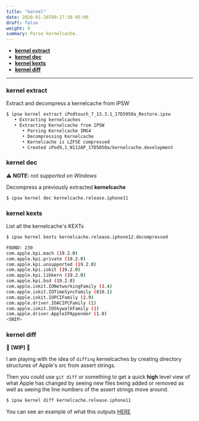 ```yaml
---
title: "kernel"
date: 2020-01-26T09:17:30-05:00
draft: false
weight: 9
summary: Parse kernelcache.
---
```


- [**kernel extract**](#kernel-extract)
- [**kernel dec**](#kernel-dec)
- [**kernel kexts**](#kernel-kexts)
- [**kernel diff**](#kernel-diff)

---

### **kernel extract**

Extract and decompress a kernelcache from IPSW

```bash
$ ipsw kernel extract iPodtouch_7_13.3.1_17D5050a_Restore.ipsw
   • Extracting kernelcaches
   • Extracting Kernelcache from IPSW
      • Parsing Kernelcache IMG4
      • Decompressing Kernelcache
      • Kernelcache is LZFSE compressed
      • Created iPod9,1_N112AP_17D5050a/kernelcache.development
```

### **kernel dec**

⚠️ **NOTE:** _not supported on Windows_

Decompress a previously extracted **kernelcache**

```bash
$ ipsw kernel dec kernelcache.release.iphone11
```

### **kernel kexts**

List all the kernelcache's KEXTs

```bash
$ ipsw kernel kexts kernelcache.release.iphone12.decompressed

FOUND: 230
com.apple.kpi.mach (19.2.0)
com.apple.kpi.private (19.2.0)
com.apple.kpi.unsupported (19.2.0)
com.apple.kpi.iokit (19.2.0)
com.apple.kpi.libkern (19.2.0)
com.apple.kpi.bsd (19.2.0)
com.apple.iokit.IONetworkingFamily (3.4)
com.apple.iokit.IOTimeSyncFamily (810.1)
com.apple.iokit.IOPCIFamily (2.9)
com.apple.driver.IOACIPCFamily (1)
com.apple.iokit.IOSkywalkFamily (1)
com.apple.driver.AppleIPAppender (1.0)
<SNIP>
```

### **kernel diff**

🚧 **[WIP]** 🚧

I am playing with the idea of `diffing` kernelcaches by creating directory structures of Apple's src from assert strings.

Then you could use `git diff` or something to get a quick **high** level view of what Apple has changed by seeing new files being added or removed as well as seeing the line numbers of the assert strings move around.

```bash
$ ipsw kernel diff kernelcache.release.iphone11
```

You can see an example of what this outputs [HERE](https://github.com/blacktop/ipsw/tree/master/pkg/kernelcache/diff/Library/Caches/com.apple.xbs/Sources)
